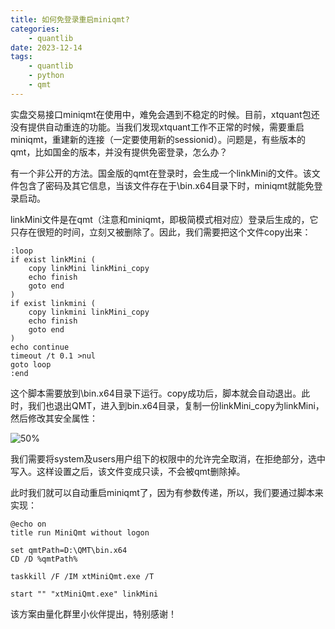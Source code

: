 ```yaml
---
title: 如何免登录重启miniqmt?
categories:
    - quantlib
date: 2023-12-14
tags:
    - quantlib
    - python
    - qmt
---
```


实盘交易接口miniqmt在使用中，难免会遇到不稳定的时候。目前，xtquant包还没有提供自动重连的功能。当我们发现xtquant工作不正常的时候，需要重启miniqmt，重建新的连接（一定要使用新的sessionid）。问题是，有些版本的qmt，比如国金的版本，并没有提供免密登录，怎么办？

<!--more-->

有一个非公开的方法。国金版的qmt在登录时，会生成一个linkMini的文件。该文件包含了密码及其它信息，当该文件存在于\bin.x64目录下时，miniqmt就能免登录启动。

linkMini文件是在qmt（注意和miniqmt，即极简模式相对应）登录后生成的，它只存在很短的时间，立刻又被删除了。因此，我们需要把这个文件copy出来：

```batch
:loop
if exist linkMini (
    copy linkMini linkMini_copy 
    echo finish
    goto end
)
if exist linkmini (
    copy linkmini linkMini_copy 
    echo finish
    goto end
)
echo continue
timeout /t 0.1 >nul
goto loop
:end
```

这个脚本需要放到\bin.x64目录下运行。copy成功后，脚本就会自动退出。此时，我们也退出QMT，进入到bin.x64目录，复制一份linkMini_copy为linkMini，然后修改其安全属性：

![50%](https://images.jieyu.ai/images/2023/12/linkmini.png)

我们需要将system及users用户组下的权限中的允许完全取消，在拒绝部分，选中写入。这样设置之后，该文件变成只读，不会被qmt删除掉。

此时我们就可以自动重启miniqmt了，因为有参数传递，所以，我们要通过脚本来实现：

``` batch
@echo on
title run MiniQmt without logon

set qmtPath=D:\QMT\bin.x64
CD /D %qmtPath%

taskkill /F /IM xtMiniQmt.exe /T

start "" "xtMiniQmt.exe" linkMini
```

该方案由量化群里小伙伴提出，特别感谢！
